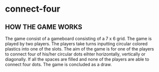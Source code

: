 # connect-four

## HOW THE GAME WORKS
The game consist of a gameboard consisting of a 7 x 6 grid. The game is played by two players. The players take turns inputting circular colored plastics into one of the slots.
The aim of the game is for one of the players to connect four of his/her circular dots eihter horizontally, vertically or diagonally. If all the spaces are filled and none of the players are able to connect four dots. The game is concluded as a draw.

